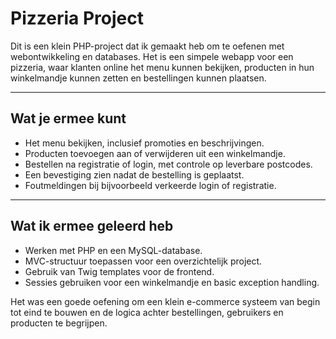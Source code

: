 # Pizzeria Project

Dit is een klein PHP-project dat ik gemaakt heb om te oefenen met webontwikkeling en databases. Het is een simpele webapp voor een pizzeria, waar klanten online het menu kunnen bekijken, producten in hun winkelmandje kunnen zetten en bestellingen kunnen plaatsen.

---

## Wat je ermee kunt

- Het menu bekijken, inclusief promoties en beschrijvingen.  
- Producten toevoegen aan of verwijderen uit een winkelmandje.  
- Bestellen na registratie of login, met controle op leverbare postcodes.  
- Een bevestiging zien nadat de bestelling is geplaatst.  
- Foutmeldingen bij bijvoorbeeld verkeerde login of registratie.

---

## Wat ik ermee geleerd heb

- Werken met PHP en een MySQL-database.  
- MVC-structuur toepassen voor een overzichtelijk project.  
- Gebruik van Twig templates voor de frontend.  
- Sessies gebruiken voor een winkelmandje en basic exception handling.  

Het was een goede oefening om een klein e-commerce systeem van begin tot eind te bouwen en de logica achter bestellingen, gebruikers en producten te begrijpen.
